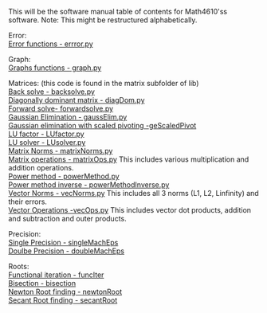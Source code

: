 This will be the software manual table of contents for Math4610'ss software.  Note: This might be restructured alphabetically. 

 Error:    
  [Error functions - errror.py](https://github.com/rj-may/math4610/blob/main/software_manual/error.md)
  
 Graph:   
  [Graphs functions - graph.py](https://github.com/rj-may/math4610/blob/main/software_manual/graph.md)
  
  Matrices:   (this code is found in the matrix subfolder of lib)        
   [Back solve - backsolve.py](https://github.com/rj-may/math4610/blob/main/software_manual/backSolve.md)  
   [Diagonally dominant matrix - diagDom.py](https://github.com/rj-may/math4610/blob/main/software_manual/diagonallyDominant.md)   
   [Forward solve- forwardsolve.py](https://github.com/rj-may/math4610/blob/main/software_manual/LUsolver.md)        
    [Gaussian Elimination - gaussElim.py](https://github.com/rj-may/math4610/blob/main/software_manual/gaussElim.md)     
   [Gaussian elimination with scaled pivoting -geScaledPivot](https://github.com/rj-may/math4610/blob/main/software_manual/gaussElimScaledPivot.md)     
   [LU factor - LUfactor.py](https://github.com/rj-may/math4610/blob/main/software_manual/LUfactor.md)      
   [LU solver - LUsolver.py](https://github.com/rj-may/math4610/blob/main/software_manual/LUsolver.md)      
   [Matrix Norms - matrixNorms.py](https://github.com/rj-may/math4610/blob/main/software_manual/matrixNorms.md)  
   [Matrix operations - matrixOps.py](https://github.com/rj-may/math4610/blob/main/lib/matrix/matrixOps.py) 
                  This includes various multiplication and addition operations.      
   [Power method - powerMethod.py](https://github.com/rj-may/math4610/blob/main/software_manual/powerMethod.md)  
   [Power method inverse - powerMethodInverse.py](https://github.com/rj-may/math4610/blob/main/software_manual/powerMethodInverse.md)  
   [Vector Norms - vecNorms.py](https://github.com/rj-may/math4610/blob/main/software_manual/vecNorms.md) This includes all 3 norms (L1, L2, Linfinity) and their errors.    
   [Vector Operations -vecOps.py](https://github.com/rj-may/math4610/blob/main/software_manual/vectorOperations.md)  This includes vector dot products, addition and subtraction and outer products.    
   

Precision:  
  [Single Precision - singleMachEps](https://github.com/rj-may/math4610/blob/main/software_manual/singleMachEps.md)   
  [Doulbe Precision - doubleMachEps](https://github.com/rj-may/math4610/blob/main/software_manual/doubleMachEps.md)
  

  
 Roots:     
  [Functional iteration - funcIter](https://github.com/rj-may/math4610/blob/main/software_manual/funcIter.md)   
  [Bisection - bisection](https://github.com/rj-may/math4610/blob/main/software_manual/bisection.md)   
  [Newton Root finding - newtonRoot](https://github.com/rj-may/math4610/blob/main/software_manual/newtonRoot.md)  
  [Secant Root finding - secantRoot](https://github.com/rj-may/math4610/blob/main/software_manual/secantRoot.md)  
 
  
